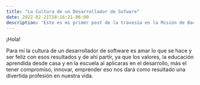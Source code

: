 ```yaml
---
title: "La Cultura de un Desarrollador de Sofware"
date: 2022-02-21T18:16:21-06:00
description: 'Este es mi primer post de la travesía en la Misión de Backend con Node JS de Launch X.'
---
```


¡Hola!

Para mí la cultura de un desarrollador de software es amar lo que se hace y ser feliz con esos resultados y de ahí partir, ya que los valores, la educación aprendida desde casa y en la escuela al aplicaras en el desarrollo, más el tener compromiso, innovar, emprender eso nos dará como resultado una divertida profesión en nuestra vida.

